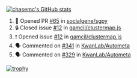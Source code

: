 [![chasemc's GitHub stats](https://github-readme-stats.vercel.app/api?username=chasemc)](https://github.com/anuraghazra/github-readme-stats)


<!--START_SECTION:activity-->
1. 💪 Opened PR [#65](https://github.com/socialgene/sgpy/pull/65) in [socialgene/sgpy](https://github.com/socialgene/sgpy)
2. 🔒 Closed issue [#12](https://github.com/gamcil/clustermap.js/issues/12) in [gamcil/clustermap.js](https://github.com/gamcil/clustermap.js)
3. ❗ Opened issue [#12](https://github.com/gamcil/clustermap.js/issues/12) in [gamcil/clustermap.js](https://github.com/gamcil/clustermap.js)
4. 🗣 Commented on [#341](https://github.com/KwanLab/Autometa/pull/341#issuecomment-1690544698) in [KwanLab/Autometa](https://github.com/KwanLab/Autometa)
5. 🗣 Commented on [#329](https://github.com/KwanLab/Autometa/pull/329#issuecomment-1690450610) in [KwanLab/Autometa](https://github.com/KwanLab/Autometa)
<!--END_SECTION:activity-->
[![trophy](https://github-profile-trophy.vercel.app/?username=chasemc)](https://github.com/ryo-ma/github-profile-trophy)

